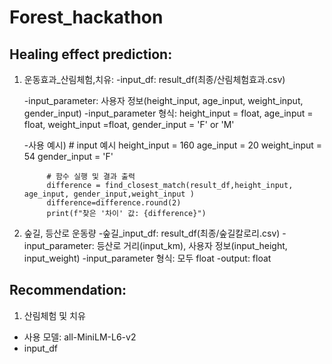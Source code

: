 # Forest_hackathon

## Healing effect prediction:

1. 운동효과_산림체험,치유:
   -input_df: result_df(최종/산림체험효과.csv)
   
   -input_parameter: 사용자 정보(height_input, age_input, weight_input, gender_input)
   -input_parameter 형식: height_input = float, age_input = float, weight_input =float, gender_input = 'F' or 'M'

   -사용 예시) # input 예시
            height_input = 160
            age_input = 20
            weight_input = 54
            gender_input = 'F'

            # 함수 실행 및 결과 출력
            difference = find_closest_match(result_df,height_input, age_input, gender_input,weight_input )
            difference=difference.round(2)
            print(f"찾은 '차이' 값: {difference}")

 2. 숲길, 등산로 운동량 
    -숲길_input_df: result_df(최종/숲길칼로리.csv)
    -input_parameter: 등산로 거리(input_km), 사용자 정보(input_height, input_weight)
    -input_parameter 형식: 모두 float
    -output: float

 
 


## Recommendation:
1. 산림체험 및 치유
- 사용 모델: all-MiniLM-L6-v2
- input_df
